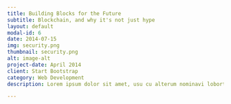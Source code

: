 ```yaml
---
title: Building Blocks for the Future
subtitle: Blockchain, and why it's not just hype
layout: default
modal-id: 6
date: 2014-07-15
img: security.png
thumbnail: security.png
alt: image-alt
project-date: April 2014
client: Start Bootstrap
category: Web Development
description: Lorem ipsum dolor sit amet, usu cu alterum nominavi lobortis. At duo novum diceret. Tantas apeirian vix et, usu sanctus postulant inciderint ut, populo diceret necessitatibus in vim. Cu eum dicam feugiat noluisse.

---
```

